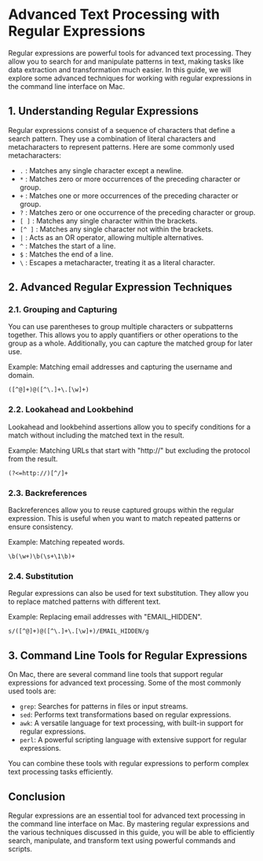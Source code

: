# Advanced Text Processing with Regular Expressions

Regular expressions are powerful tools for advanced text processing. They allow you to search for and manipulate patterns in text, making tasks like data extraction and transformation much easier. In this guide, we will explore some advanced techniques for working with regular expressions in the command line interface on Mac.

## 1. Understanding Regular Expressions

Regular expressions consist of a sequence of characters that define a search pattern. They use a combination of literal characters and metacharacters to represent patterns. Here are some commonly used metacharacters:

- `.` : Matches any single character except a newline.
- `*` : Matches zero or more occurrences of the preceding character or group.
- `+` : Matches one or more occurrences of the preceding character or group.
- `?` : Matches zero or one occurrence of the preceding character or group.
- `[ ]` : Matches any single character within the brackets.
- `[^ ]` : Matches any single character not within the brackets.
- `|` : Acts as an OR operator, allowing multiple alternatives.
- `^` : Matches the start of a line.
- `$` : Matches the end of a line.
- `\` : Escapes a metacharacter, treating it as a literal character.

## 2. Advanced Regular Expression Techniques

### 2.1. Grouping and Capturing

You can use parentheses to group multiple characters or subpatterns together. This allows you to apply quantifiers or other operations to the group as a whole. Additionally, you can capture the matched group for later use.

Example: Matching email addresses and capturing the username and domain.

```
([^@]+)@([^\.]+\.[\w]+)
```

### 2.2. Lookahead and Lookbehind

Lookahead and lookbehind assertions allow you to specify conditions for a match without including the matched text in the result.

Example: Matching URLs that start with "http://" but excluding the protocol from the result.

```
(?<=http://)[^/]+
```

### 2.3. Backreferences

Backreferences allow you to reuse captured groups within the regular expression. This is useful when you want to match repeated patterns or ensure consistency.

Example: Matching repeated words.

```
\b(\w+)\b(\s+\1\b)+
```

### 2.4. Substitution

Regular expressions can also be used for text substitution. They allow you to replace matched patterns with different text.

Example: Replacing email addresses with "EMAIL_HIDDEN".

```
s/([^@]+)@([^\.]+\.[\w]+)/EMAIL_HIDDEN/g
```

## 3. Command Line Tools for Regular Expressions

On Mac, there are several command line tools that support regular expressions for advanced text processing. Some of the most commonly used tools are:

- `grep`: Searches for patterns in files or input streams.
- `sed`: Performs text transformations based on regular expressions.
- `awk`: A versatile language for text processing, with built-in support for regular expressions.
- `perl`: A powerful scripting language with extensive support for regular expressions.

You can combine these tools with regular expressions to perform complex text processing tasks efficiently.

## Conclusion

Regular expressions are an essential tool for advanced text processing in the command line interface on Mac. By mastering regular expressions and the various techniques discussed in this guide, you will be able to efficiently search, manipulate, and transform text using powerful commands and scripts.